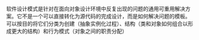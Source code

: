 软件设计模式是针对在面向对象设计环境中反复出现的问题的通用可重用解决方案。它不是一个可以直接转化为源代码的完成设计，而是如何解决问题的模板。
可以按目的将它们分类为创建（抽象实例化过程）、结构（类和对象如何组合以形成更大的结构）和行为模式（对象之间的职责分配）
